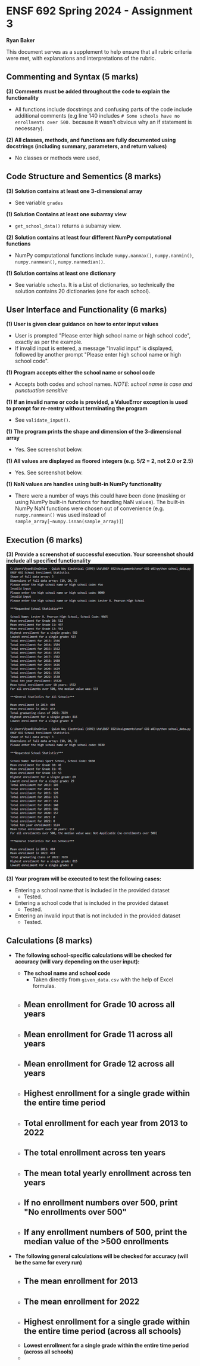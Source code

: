 # ENSF 692 Spring 2024 - Assignment 3

**Ryan Baker**

This document serves as a supplement to help ensure that all rubric criteria were met, with explanations and interpretations of the rubric.

## Commenting and Syntax (5 marks)

**(3) Comments must be added throughout the code to explain the functionality**

-  All functions include docstrings and confusing parts of the code include additional comments (e.g line 140 includes `# Some schools have no enrollments over 500.` because it wasn't obvious why an if statement is necessary).

**(2) All classes, methods, and functions are fully documented using docstrings (including summary, parameters, and return values)**

-  No classes or methods were used,

## Code Structure and Sementics (8 marks)

**(3) Solution contains at least one 3-dimensional array**

-  See variable `grades`

**(1) Solution Contains at least one subarray view**

-  `get_school_data()` returns a subarray view.

**(2) Solution contains at least four different NumPy computational functions**

-  NumPy computational functions include `numpy.nanmax()`, `numpy.nanmin()`, `numpy.nanmean()`, `numpy.nanmedian()`.

**(1) Solution contains at least one dictionary**

-  See variable `schools`. It is a List of dictionaries, so technically the solution contains 20 dictionaries (one for each school).

## User Interface and Functionality (6 marks)

**(1) User is given clear guidance on how to enter input values**

-  User is prompted "Please enter high school name or high school code", exactly as per the example.
-  If invalid input is entered, a message "Invalid input" is displayed, followed by another prompt "Please enter high school name or high school code".

**(1) Program accepts either the school name or school code**

-  Accepts both codes and school names. _NOTE: school name is case and punctuation sensitive_

**(1) If an invalid name or code is provided, a ValueError exception is used to prompt for re-rentry without terminating the program**

-  See `validate_input()`.

**(1) The program prints the shape and dimension of the 3-dimensional array**

-  Yes. See screenshot below.

**(1) All values are displayed as floored integers (e.g. 5/2 = 2, not 2.0 or 2.5)**

-  Yes. See screenshot below.

**(1) NaN values are handles using built-in NumPy functionality**

-  There were a number of ways this could have been done (masking or using NumPy built-in functions for handling NaN values). The built-in NumPy NaN functions were chosen out of convenience (e.g. `numpy.nanmean()` was used instead of `sample_array[~numpy.isnan(sample_array)]`)

## Execution (6 marks)

**(3) Provide a screenshot of successful execution. Your screenshot should include all specified functionality**
![Screenshot](Screenshot.png)

**(3) Your program will be executed to test the following cases:**

-  Entering a school name that is included in the provided dataset
   -  Tested.
-  Entering a school code that is included in the provided dataset
   -  Tested.
-  Entering an invalid input that is not included in the provided dataset
   -  Tested.

## Calculations (8 marks)

-  **The following school-specific calculations will be checked for accuracy (will vary depending on the user input):**

   -  **The school name and school code**
      -  Taken directly from `given_data.csv` with the help of Excel formulas.
   -  **Mean enrollment for Grade 10 across all years**
      -
   -  **Mean enrollment for Grade 11 across all years**
      -
   -  **Mean enrollment for Grade 12 across all years**
      -
   -  **Highest enrollment for a single grade within the entire time period**
      -
   -  **Total enrollment for each year from 2013 to 2022**
      -
   -  **The total enrollment across ten years**
      -
   -  **The mean total yearly enrollment across ten years**
      -
   -  **If no enrollment numbers over 500, print "No enrollments over 500"**
      -
   -  **If any enrollment numbers of 500, print the median value of the >500 enrollments**
      -

-  **The following general calculations will be checked for accuracy (will be the same for every run)**
   -  **The mean enrollment for 2013**
      -
   -  **The mean enrollment for 2022**
      -
   -  **Highest enrollment for a single grade within the entire time period (across all schools)**
      -
   -  **Lowest enrollment for a single grade within the entire time period (across all schools)**
   -
